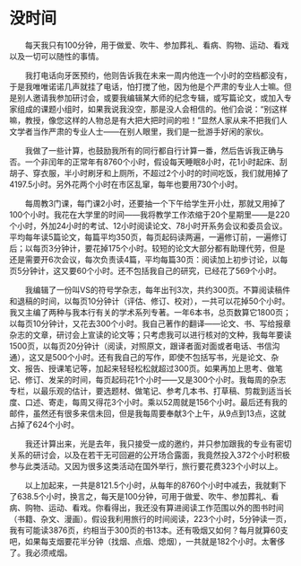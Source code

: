 # 没时间

　　每天我只有100分钟，用于做爱、吹牛、参加葬礼、看病、购物、运动、看戏以及一切可以随性的事情。

　　我打电话向牙医预约，他则告诉我在未来一周内他连一个小时的空档都没有，于是我唯唯诺诺几声就挂了电话，怕打搅了他，因为他是个严肃的专业人士嘛。但是别人邀请我参加研讨会，或要我编辑某大师的纪念专辑，或写篇论文，或加入专家组成的课题小组时，如果我说我没空，那是没人会相信的。他们会说：“别这样嘛，教授，像您这样的人物总是有大把大把时间的啦！”显然人家从来不把我们人文学者当作严肃的专业人士——在别人眼里，我们是一批游手好闲的家伙。

　　我做了一些计算，也鼓励我所有的同行都自行计算一番，然后告诉我正确与否。一个非闰年的正常年有8760个小时，假设每天睡眠8小时，花1小时起床、刮胡子、穿衣服，半小时刷牙和上厕所，不超过2个小时的时间吃饭，我们就用掉了4197.5小时。另外花两个小时在市区乱窜，每年也要用730个小时。

　　每周教3门课，每门课2小时，还要抽一个下午给学生开小灶，那就又用掉了100个小时。我花在大学里的时间——我将教学工作浓缩于20个星期里——是220个小时，外加24小时的考试、12小时阅读论文、78小时开系务会议和委员会议。平均每年读5篇论文，每篇平均350页，每页起码读两遍，一遍修订前，一遍修订后；以每页3分钟计，要花掉175个小时。较短的论文大部分都有助理代劳，但是还是需要开6次会议，每次负责读4篇，平均每篇30页：阅读加上初步讨论，以每页5分钟计，这又要60个小时。还不包括我自己的研究，已经花了569个小时。

　　我编辑了一份叫VS的符号学杂志，每年出刊3次，共约300页。不算阅读稿件和退稿的时间，以每页10分钟计（评估、修订、校对），一共可以花掉50个小时。我又主编了两种与我本行有关的学术系列专著。一年6本书，总页数算它1800页；以每页10分钟计，又花去300个小时。我自己著作的翻译——论文、书、写给报章杂志的文章，研讨会上宣读的论文等；只考虑我可以进行核对的文种，我每年要读1500页，以每页20分钟计（阅读，对照原文，跟译者面对面或者电话、书信沟通），这又是500个小时。还有我自己的写作，即使不包括写书，光是论文、杂文、报告、授课笔记等，加起来轻轻松松就超过300页。如果再加上思考、做笔记、修订、发呆的时间，每页起码花1个小时——又是300个小时。我每周的杂志专栏，以最乐观的估计，要选题材、做笔记、参考几本书、打草稿、剪裁到适当长度、口述、寄走，每周又得花3个小时。乘以52周就是156个小时。最后还有我的邮件，虽然还有很多来信未回，但是我每周要奉献3个上午，从9点到13点，这就占掉了624个小时。

　　我还计算出来，光是去年，我只接受一成的邀约，并只参加跟我的专业有密切关系的研讨会，以及在若干无可回避的公开场合露面，我竟然投入372个小时积极参与此类活动。又因为很多这类活动在国外举行，旅行要花费323个小时以上。

　　以上加起来，一共是8121.5个小时，从每年的8760个小时中减去，我就剩下了638.5个小时，换言之，每天是100分钟，可用于做爱、吹牛、参加葬礼、看病、购物、运动、看戏。你看得出，我还没有算进阅读工作范围以外的图书时间（书籍、杂文、漫画）。假设我利用旅行的时间阅读，223个小时，5分钟读一页，我有可能读3876页，约相当于300页的书13本。还有吸烟又如何？每月就算60支吧，如果每支烟要花半分钟（找烟、点烟、熄烟），一共就是182个小时。太奢侈了。我必须戒烟。